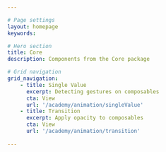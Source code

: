 ```yaml
---

# Page settings
layout: homepage
keywords:

# Hero section
title: Core
description: Components from the Core package

# Grid navigation
grid_navigation:
	- title: Single Value
      excerpt: Detecting gestures on composables
      cta: View
      url: '/academy/animation/singleValue'
    - title: Transition
      excerpt: Apply opacity to composables
      cta: View
      url: '/academy/animation/transition'
      
---
```

